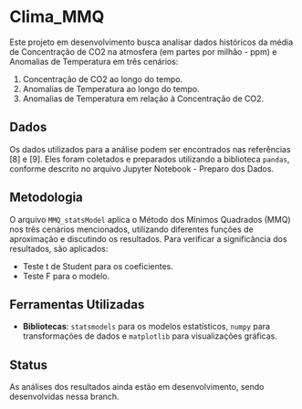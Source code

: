 # Clima_MMQ

Este projeto em desenvolvimento busca analisar dados históricos da média de Concentração de CO2 na atmosfera (em partes por milhão - ppm) e Anomalias de Temperatura em três cenários:
1. Concentração de CO2 ao longo do tempo.
2. Anomalias de Temperatura ao longo do tempo.
3. Anomalias de Temperatura em relação à Concentração de CO2.

## Dados

Os dados utilizados para a análise podem ser encontrados nas referências [8] e [9]. Eles foram coletados e preparados utilizando a biblioteca `pandas`, conforme descrito no arquivo Jupyter Notebook - Preparo dos Dados.

## Metodologia

O arquivo `MMQ_statsModel` aplica o Método dos Mínimos Quadrados (MMQ) nos três cenários mencionados, utilizando diferentes funções de aproximação e discutindo os resultados. Para verificar a significância dos resultados, são aplicados:
- Teste t de Student para os coeficientes.
- Teste F para o modelo.

## Ferramentas Utilizadas

- **Bibliotecas**: `statsmodels` para os modelos estatísticos, `numpy` para transformações de dados e `matplotlib` para visualizações gráficas.

## Status

As análises dos resultados ainda estão em desenvolvimento, sendo desenvolvidas nessa branch.



